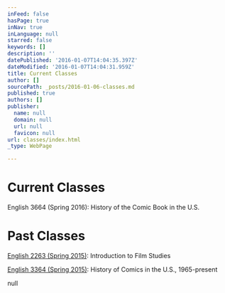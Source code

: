 ```yaml
---
inFeed: false
hasPage: true
inNav: true
inLanguage: null
starred: false
keywords: []
description: ''
datePublished: '2016-01-07T14:04:35.397Z'
dateModified: '2016-01-07T14:04:31.959Z'
title: Current Classes
author: []
sourcePath: _posts/2016-01-06-classes.md
published: true
authors: []
publisher:
  name: null
  domain: null
  url: null
  favicon: null
url: classes/index.html
_type: WebPage

---
```

# Current Classes

English 3664 (Spring 2016): History of the Comic Book in the U.S.

# 

# Past Classes 

[English 2263 (Spring 2015)][0]: Introduction to Film Studies

[English 3364 (Spring 2015)][1]: History of Comics in the U.S., 1965-present

null

[0]: https://docs.google.com/document/d/1SXLO8tyu8_pOrHXzvP3rFatkfMQo48kHfiCugjj9S6g/pub
[1]: https://docs.google.com/document/d/1-3BYC9YmJBXknilWIiddpt40f8nCZ3uMpYkD8fhFcXk/pub